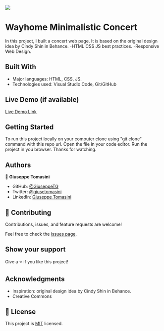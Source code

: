 ![](https://img.shields.io/badge/Microverse-blueviolet)

# Wayhome Minimalistic Concert

In this project, I built a concert web page. It is based on the original design idea by Cindy Shin in Behance.
-HTML CSS JS best practices.
-Responsive Web Design.


## Built With

- Major languages: HTML, CSS, JS. 
- Technologies used: Visual Studio Code, Git/GitHub

## Live Demo (if available)

[Live Demo Link]([https://livedemo.com](https://giuseppetg.github.io/Giuseppe-Concert-Webpage/))


## Getting Started

To run this project locally on your computer clone using "git clone" command with this repo url.
Open the file in your code editor. 
Run the project in you browser. 
Thanks for watching.


## Authors

👤 **Giuseppe Tomasini**

- GitHub: [@GiuseppeTG](https://github.com/GiuseppeTG)
- Twitter: [@giusetomasini](https://twitter.com/giusetomasini)
- LinkedIn: [Giuseppe Tomasini](https://www.linkedin.com/in/giuseppe-tomasini-67ba101a8/)


## 🤝 Contributing

Contributions, issues, and feature requests are welcome!

Feel free to check the [issues page](../../issues/).

## Show your support

Give a ⭐️ if you like this project!

## Acknowledgments

- Inspiration: original design idea by Cindy Shin in Behance.
- Creative Commons

## 📝 License

This project is [MIT](./MIT.md) licensed.
